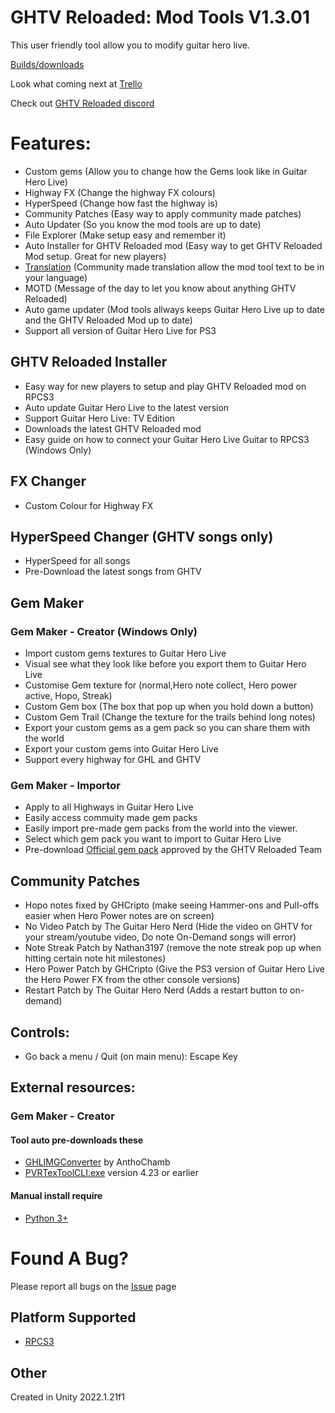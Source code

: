 # GHTV Reloaded: Mod Tools V1.3.01
This user friendly tool allow you to modify guitar hero live.

[Builds/downloads](https://github.com/Nathan31973/GHTV-Reloaded-Mod-Tools/releases)

Look what coming next at [Trello](https://trello.com/b/TF0FCD5m/ghtv-reloaded-mod-tools)

Check out [GHTV Reloaded discord](http://ghtv.reloaded.stickgaming.net)

# Features:
- Custom gems (Allow you to change how the Gems look like in Guitar Hero Live)
- Highway FX (Change the highway FX colours)
- HyperSpeed (Change how fast the highway is)
- Community Patches (Easy way to apply community made patches)
- Auto Updater (So you know the mod tools are up to date)
- File Explorer (Make setup easy and remember it)
- Auto Installer for GHTV Reloaded mod (Easy way to get GHTV Reloaded Mod setup. Great for new players)
- [Translation](https://github.com/Nathan31973/GHTV-Reloaded-Mods-Tools-Assets/tree/main/TRANSLATIONS) (Community made translation allow the mod tool text to be in your language)
- MOTD (Message of the day to let you know about anything GHTV Reloaded)
- Auto game updater (Mod tools allways keeps Guitar Hero Live up to date and the GHTV Reloaded Mod up to date)
- Support all version of Guitar Hero Live for PS3

## GHTV Reloaded Installer
- Easy way for new players to setup and play GHTV Reloaded mod on RPCS3
- Auto update Guitar Hero Live to the latest version
- Support Guitar Hero Live: TV Edition
- Downloads the latest GHTV Reloaded mod
- Easy guide on how to connect your Guitar Hero Live Guitar to RPCS3 (Windows Only)

## FX Changer
- Custom Colour for Highway FX

## HyperSpeed Changer (GHTV songs only)
- HyperSpeed for all songs
- Pre-Download the latest songs from GHTV

## Gem Maker
### Gem Maker - Creator (Windows Only)
- Import custom gems textures to Guitar Hero Live
- Visual see what they look like before you export them to Guitar Hero Live
- Customise Gem texture for (normal,Hero note collect, Hero power active, Hopo, Streak)
- Custom Gem box (The box that pop up when you hold down a button)
- Custom Gem Trail (Change the texture for the trails behind long notes)
- Export your custom gems as a gem pack so you can share them with the world
- Export your custom gems into Guitar Hero Live
- Support every highway for GHL and GHTV

### Gem Maker - Importor
- Apply to all Highways in Guitar Hero Live
- Easily access commuity made gem packs
- Easily import pre-made gem packs from the world into the viewer.
- Select which gem pack you want to import to Guitar Hero Live
- Pre-download [Official gem pack](https://github.com/Nathan31973/GHTV-Reloaded-Official-Gem-Packs) approved by the GHTV Reloaded Team

## Community Patches
- Hopo notes fixed by GHCripto (make seeing Hammer-ons and Pull-offs easier when Hero Power notes are on screen)
- No Video Patch by The Guitar Hero Nerd (Hide the video on GHTV for your stream/youtube video, Do note On-Demand songs will error)
- Note Streak Patch by Nathan3197 (remove the note streak pop up when hitting certain note hit milestones)
- Hero Power Patch by GHCripto (Give the PS3 version of Guitar Hero Live the Hero Power FX from the other console versions)
- Restart Patch by The Guitar Hero Nerd (Adds a restart button to on-demand)

## Controls:
- Go back a menu / Quit (on main menu): Escape Key

## External resources:
### Gem Maker - Creator
#### Tool auto pre-downloads these
- [GHLIMGConverter](https://github.com/AnthoChamb/GHLIMGConverter) by AnthoChamb
- [PVRTexToolCLI.exe](https://www.imgtec.com/developers/powervr-sdk-tools/legacy-downloads/) version 4.23 or earlier
#### Manual install require
- [Python 3+](https://www.python.org/downloads/)

# Found A Bug?
Please report all bugs on the [Issue](https://github.com/Nathan31973/GHTV-Reloaded-Mod-Tools/issues) page

## Platform Supported
- [RPCS3](https://rpcs3.net/)


## Other
Created in Unity 2022.1.21f1
